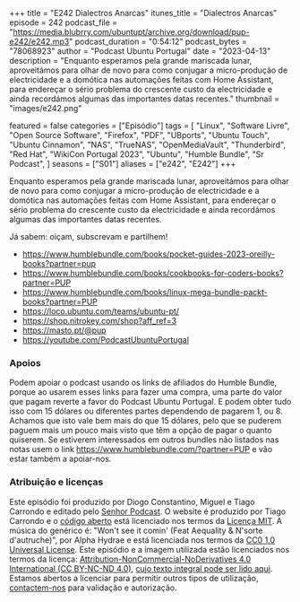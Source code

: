 +++
title = "E242 Dialectros Anarcas"
itunes_title = "Dialectros Anarcas"
episode = 242
podcast_file = "https://media.blubrry.com/ubuntupt/archive.org/download/pup-e242/e242.mp3"
podcast_duration = "0:54:12"
podcast_bytes = "78068923"
author = "Podcast Ubuntu Portugal"
date = "2023-04-13"
description = "Enquanto esperamos pela grande mariscada lunar, aproveitámos para olhar de novo para como conjugar a micro-produção de electricidade e a domótica nas automações feitas com Home Assistant, para endereçar o sério problema do crescente custo da electricidade e ainda recordámos algumas das importantes datas recentes."
thumbnail = "images/e242.png"

featured = false
categories = ["Episódio"]
tags = [
  "Linux",
  "Software Livre",
  "Open Source Software",
  "Firefox",
  "PDF",
  "UBports",
  "Ubuntu Touch",
  "Ubuntu Cinnamon",
  "NAS",
  "TrueNAS",
  "OpenMediaVault",
  "Thunderbird",
  "Red Hat",
  "WikiCon Portugal 2023",
  "Ubuntu",
  "Humble Bundle",
  "Sr Podcast",
]
seasons = ["S01"]
aliases = ["e242", "E242"]
+++

Enquanto esperamos pela grande mariscada lunar, aproveitámos para olhar de novo para como conjugar a micro-produção de electricidade e a domótica nas automações feitas com Home Assistant, para endereçar o sério problema do crescente custo da electricidade e ainda recordámos algumas das importantes datas recentes.

Já sabem: oiçam, subscrevam e partilhem!

* https://www.humblebundle.com/books/pocket-guides-2023-oreilly-books?partner=pup
* https://www.humblebundle.com/books/cookbooks-for-coders-books?partner=PUP
* https://www.humblebundle.com/books/linux-mega-bundle-packt-books?partner=PUP
* https://loco.ubuntu.com/teams/ubuntu-pt/
* https://shop.nitrokey.com/shop?aff_ref=3
* https://masto.pt/@pup
* https://youtube.com/PodcastUbuntuPortugal


### Apoios
Podem apoiar o podcast usando os links de afiliados do Humble Bundle, porque ao usarem esses links para fazer uma compra, uma parte do valor que pagam reverte a favor do Podcast Ubuntu Portugal.
E podem obter tudo isso com 15 dólares ou diferentes partes dependendo de pagarem 1, ou 8.
Achamos que isto vale bem mais do que 15 dólares, pelo que se puderem paguem mais um pouco mais visto que têm a opção de pagar o quanto quiserem.
Se estiverem interessados em outros bundles não listados nas notas usem o link https://www.humblebundle.com/?partner=PUP e vão estar também a apoiar-nos.

### Atribuição e licenças
Este episódio foi produzido por Diogo Constantino, Miguel e Tiago Carrondo e editado pelo [Senhor Podcast](https://senhorpodcast.pt/).
O website é produzido por Tiago Carrondo e o [código aberto](https://gitlab.com/podcastubuntuportugal/website) está licenciado nos termos da [Licença MIT](https://gitlab.com/podcastubuntuportugal/website/main/LICENSE).
A música do genérico é: "Won't see it comin' (Feat Aequality & N'sorte d'autruche)", por Alpha Hydrae e está licenciada nos termos da [CC0 1.0 Universal License](https://creativecommons.org/publicdomain/zero/1.0/).
Este episódio e a imagem utilizada estão licenciados nos termos da licença: [Attribution-NonCommercial-NoDerivatives 4.0 International (CC BY-NC-ND 4.0)](https://creativecommons.org/licenses/by-nc-nd/4.0/), [cujo texto integral pode ser lido aqui](https://creativecommons.org/licenses/by-nc-nd/4.0/legalcode). Estamos abertos a licenciar para permitir outros tipos de utilização, [contactem-nos](https://podcastubuntuportugal.org/contactos) para validação e autorização.

